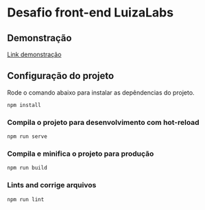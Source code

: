 # Desafio front-end LuizaLabs

## Demonstração
[Link demonstração](https://vercel.com/rodolfoip/desafio-frontend-luiza-labs)

## Configuração do projeto
Rode o comando abaixo para instalar as depêndencias do projeto.
```
npm install
```

### Compila o projeto para desenvolvimento com hot-reload
```
npm run serve
```

### Compila e minifica o projeto para produção
```
npm run build
```

### Lints and corrige arquivos
```
npm run lint
```
